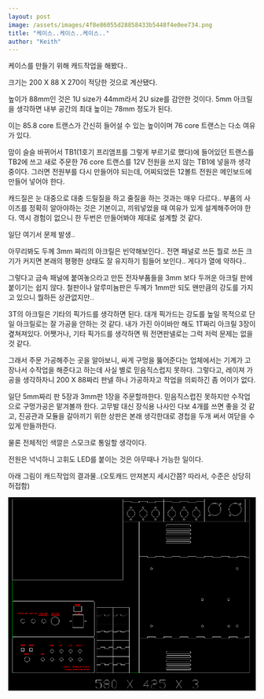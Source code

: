 ```yaml
---
layout: post
image: /assets/images/4f8e86055d28858433b5448f4e0ee734.png
title: "케이스..케이스..케이스.."
author: "Keith"
---
```



케이스를 만들기 위해 캐드작업을 해봤다..

크기는 200 X 88 X 270이 적당한 것으로 계산됐다.

높이가 88mm인 것은 1U size가 44mm라서 2U size를 감안한 것이다.
5mm 아크릴을 생각하면 내부 공간의 최대 높이는 78mm 정도가 된다.

이는 85.8 core 트랜스가 간신히 들어설 수 있는 높이이며 76 core 트랜스는 다소 여유가 있다.

맘이 슬슬 바뀌어서 TB1(1호기 프리앰프를 그렇게 부르기로 했다)에 들어있던 트랜스를 TB2에 쓰고 새로 주문한 76 core 트랜스를 12V 전원을 쓰지 않는 TB1에 넣을까 생각 중이다. 그러면 전원부를 다시 만들어야 되는데, 어찌되었든 12볼트 전원은 메인보드에 만들어 넣어야 한다.

캐드질은 눈 대중으로 대충 드릴질을 하고 줄질을 하는 것과는 매우 다르다..
부품의 사이즈를 정확히 알아야하는 것은 기본이고, 끼워넣었을 때 여유가 있게 설계해주어야 한다. 역시 경험이 없으니 한 두번은 만들어봐야 제대로 설계할 것 같다.

일단 여기서 문제 발생..

아무리봐도 두께 3mm 짜리의 아크릴은 빈약해보인다..
전면 패널로 쓰든 뭘로 쓰든 크기가 커지면 본래의 평평한 상태도 잘 유지하기 힘들어 보인다..
게다가 열에 약하다..

그렇다고 금속 패널에 붙여놓으라고 만든 전자부품들을 3mm 보다 두꺼운 아크릴 판에 붙이기는 쉽지 않다. 철판이나 알루미늄판은 두께가 1mm만 되도 왠만큼의 강도를 가지고 있으니 뭘하든 상관없지만..

3T의 아크릴은 기타의 픽가드를 생각하면 된다. 대개 픽가드는 강도를 높일 목적으로 단일 아크릴로는 잘 가공을 안하는 것 같다. 내가 가진 아이바만 해도 1T짜리 아크릴 3장이 곂쳐져있다. 어쨋거나, 기타 픽가드를 생각하면 뭐 전면판넬로는 그럭 저럭 문제는 없을 것 같다.

그래서 주문 가공해주는 곳을 알아보니, 싸게 구멍을 뚫어준다는 업체에서는 기계가 고장나서 수작업을 해준다고 하는데 사실 별로 믿음직스럽지 못하다. 그렇다고, 레이져 가공을 생각하자니 200 X 88짜리 판넬 하나 가공하자고 작업을 의뢰하긴 좀 어이가 없다.

일단 5mm짜리 판 5장과 3mm판 1장을 주문할까한다. 믿음직스럽진 못하지만 수작업으로 구멍가공은 맡겨볼까 한다. 고무발 대신 장식용 나사인 다보 4개를 쓰면 좋을 것 같고, 진공관과 모듈을 갈아끼기 위한 상판은 본래 생각한대로 경첩을 두개 써서 여닫을 수 있게 만들까한다.

물론 전체적인 색깔은 스모크로 통일할 생각이다.

전원은 넉넉하니 고휘도 LED를 붙이는 것은 아무때나 가능한 일이다.

아래 그림이 캐드작업의 결과물..(오토캐드 만져본지 세시간쯤? 따라서, 수준은 상당히 허접함)

![image](/assets/images/4f8e86055d28858433b5448f4e0ee734.png)



